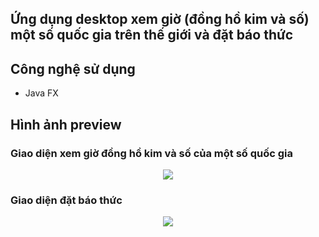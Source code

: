 ## Ứng dụng desktop xem giờ (đồng hồ kim và số) một số quốc gia trên thế giới và đặt báo thức

## Công nghệ sử dụng
- Java FX

## Hình ảnh preview
### Giao diện xem giờ đồng hồ kim và số của một số quốc gia
<p align="center">
  <img src="https://user-images.githubusercontent.com/79781308/173048493-0619a567-ebca-4ff5-9385-54f7fd3657aa.png" />
</p>

### Giao diện đặt báo thức
<p align="center">
  <img src="https://user-images.githubusercontent.com/79781308/173048399-edef5179-1983-4791-8a60-4475411967a1.png" />
</p>
